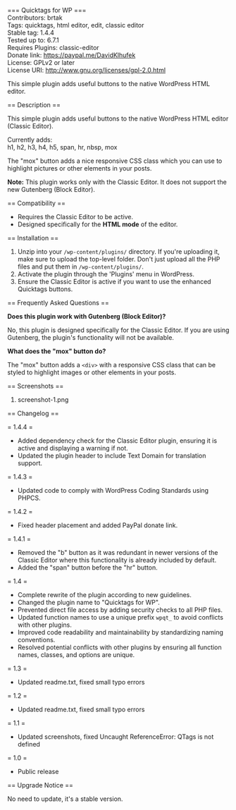 ﻿=== Quicktags for WP ===  
Contributors: brtak   
Tags: quicktags, html editor, edit, classic editor  
Stable tag: 1.4.4    
Tested up to: 6.7.1  
Requires Plugins: classic-editor  
Donate link: https://paypal.me/DavidKlhufek  
License: GPLv2 or later  
License URI: http://www.gnu.org/licenses/gpl-2.0.html  

This simple plugin adds useful buttons to the native WordPress HTML editor.  

== Description ==  

This simple plugin adds useful buttons to the native WordPress HTML editor (Classic Editor).  

Currently adds:  
h1, h2, h3, h4, h5, span, hr, nbsp, mox  

The "mox" button adds a nice responsive CSS class which you can use to highlight pictures or other elements in your posts.  

**Note:** This plugin works only with the Classic Editor. It does not support the new Gutenberg (Block Editor).  

== Compatibility ==  

- Requires the Classic Editor to be active.  
- Designed specifically for the **HTML mode** of the editor.  

== Installation ==  

1. Unzip into your `/wp-content/plugins/` directory. If you're uploading it, make sure to upload the top-level folder. Don't just upload all the PHP files and put them in `/wp-content/plugins/`.  
2. Activate the plugin through the 'Plugins' menu in WordPress.  
3. Ensure the Classic Editor is active if you want to use the enhanced Quicktags buttons.  

== Frequently Asked Questions ==  

**Does this plugin work with Gutenberg (Block Editor)?**  

No, this plugin is designed specifically for the Classic Editor. If you are using Gutenberg, the plugin's functionality will not be available.  

**What does the "mox" button do?**  

The "mox" button adds a `<div>` with a responsive CSS class that can be styled to highlight images or other elements in your posts.  

== Screenshots ==  

1. screenshot-1.png  

== Changelog ==

= 1.4.4 =  
- Added dependency check for the Classic Editor plugin, ensuring it is active and displaying a warning if not.
- Updated the plugin header to include Text Domain for translation support.

= 1.4.3 =  
- Updated code to comply with WordPress Coding Standards using PHPCS.  

= 1.4.2 =  
- Fixed header placement and added PayPal donate link.    

= 1.4.1 =  
- Removed the "b" button as it was redundant in newer versions of the Classic Editor where this functionality is already included by default.
- Added the "span" button before the "hr" button.  

= 1.4 =  
- Complete rewrite of the plugin according to new guidelines.  
- Changed the plugin name to "Quicktags for WP".  
- Prevented direct file access by adding security checks to all PHP files.  
- Updated function names to use a unique prefix `wpqt_` to avoid conflicts with other plugins.  
- Improved code readability and maintainability by standardizing naming conventions.  
- Resolved potential conflicts with other plugins by ensuring all function names, classes, and options are unique.  

= 1.3 =  
- Updated readme.txt, fixed small typo errors  

= 1.2 =  
- Updated readme.txt, fixed small typo errors  

= 1.1 =  
- Updated screenshots, fixed Uncaught ReferenceError: QTags is not defined    

= 1.0 =  
- Public release  

== Upgrade Notice ==  

No need to update, it's a stable version.  
